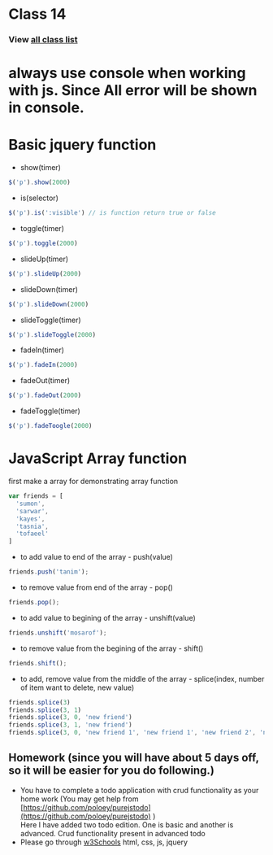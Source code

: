 # Class 14 
### View [all class list](https://poloey.github.io/feni/)

# always use console when working with js. Since All error will be shown in console.

# Basic jquery function 
* show(timer) 
~~~js
$('p').show(2000)
~~~
* is(selector)
~~~js
$('p').is(':visible') // is function return true or false
~~~
* toggle(timer)
~~~js
$('p').toggle(2000)
~~~
* slideUp(timer)
~~~js
$('p').slideUp(2000)
~~~
* slideDown(timer)
~~~js
$('p').slideDown(2000)
~~~
* slideToggle(timer)
~~~js
$('p').slideToggle(2000)
~~~
* fadeIn(timer)
~~~js
$('p').fadeIn(2000)
~~~
* fadeOut(timer)
~~~js
$('p').fadeOut(2000)
~~~
* fadeToggle(timer)
~~~js
$('p').fadeToogle(2000)
~~~

# JavaScript Array function 
first make a array for demonstrating array function 
~~~js
var friends = [
  'sumon',
  'sarwar',
  'kayes',
  'tasnia',
  'tofaeel'
]
~~~
* to add value to end of the array - push(value)
~~~js
friends.push('tanim');
~~~

* to remove value from end of the array - pop()
~~~js
friends.pop();
~~~

* to add value to begining of the array - unshift(value)
~~~js
friends.unshift('mosarof');
~~~

* to remove value from the begining of the array - shift()
~~~js
friends.shift();
~~~


* to add, remove value from the middle of the array - splice(index, number of item want to delete, new value)
~~~js
friends.splice(3)
friends.splice(3, 1)
friends.splice(3, 0, 'new friend')
friends.splice(3, 1, 'new friend')
friends.splice(3, 0, 'new friend 1', 'new friend 1', 'new friend 2', 'new friend 3')
~~~

## Homework (since you will have about 5 days off, so it will be easier for you do following.)
* You have to complete a todo application with crud functionality as your home work (You may get help from [https://github.com/poloey/purejstodo](https://github.com/poloey/purejstodo) )    
Here I have added two todo edition. One is basic and another is advanced. Crud functionality present in advanced todo
* Please go through [w3Schools](http://w3schools.com) html, css, js, jquery



